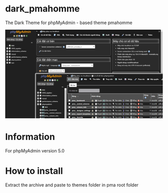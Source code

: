 # dark_pmahomme
The Dark Theme for phpMyAdmin - based theme pmahomme

<img src="https://github.com/ngaduc/dark_pmahomme/raw/master/screen.png">

# Information
For phpMyAdmin version 5.0

# How to install
Extract the archive and paste to themes folder in pma root folder
